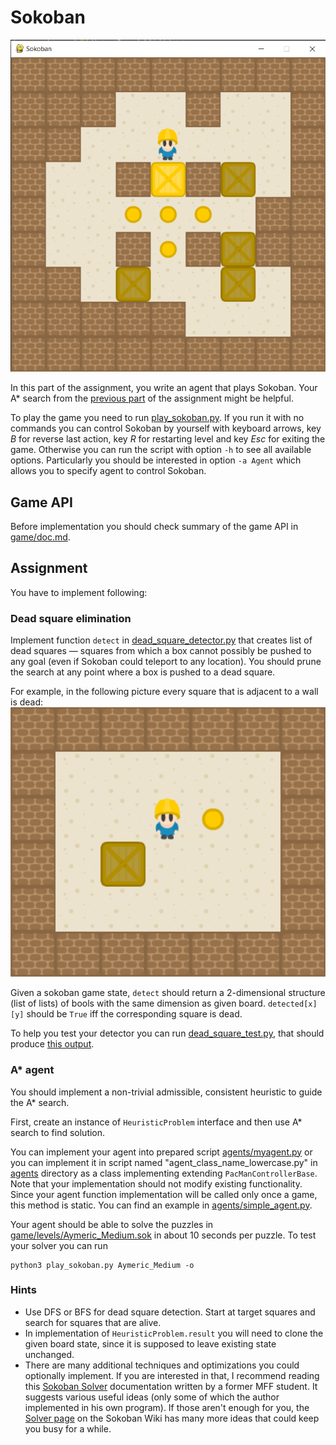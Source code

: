 # Sokoban

![pacman image](sokoban.png)

In this part of the assignment, you write an agent that plays Sokoban. Your A* search from the [previous part](../README.md#1-a-search) of the assignment might be helpful.

To play the game you need to run [play_sokoban.py](play_sokoban.py). If you run it with no commands you can control Sokoban by yourself with keyboard arrows, key *B* for reverse last action, key *R* for restarting level and key *Esc* for exiting the game. Otherwise you can run the script with option `-h` to see all available options. Particularly you should be interested in option `-a Agent` which allows you to specify agent to control Sokoban.

## Game API

Before implementation you should check summary of the game API in [game/doc.md](game/doc.md).

## Assignment

You have to implement following:

### Dead square elimination

Implement function `detect` in [dead_square_detector.py](dead_square_detector.py) that creates list of dead squares — squares from which a box cannot possibly be pushed to any goal (even if Sokoban could teleport to any location).
You should prune the search at any point where a box is pushed to a dead square.

For example, in the following picture every square that is adjacent to a wall is dead:
![trivial](trivial.png)

Given a sokoban game state, `detect` should return a 2-dimensional structure (list of lists) of bools with the same dimension as given board. `detected[x][y]` should be `True` iff the corresponding square is dead.

To help you test your detector you can run [dead_square_test.py](dead_square_test.py), that should produce [this output](dead_squares_expected.txt).

### A* agent

You should implement a non-trivial admissible, consistent heuristic to guide the A* search. 

First, create an instance of `HeuristicProblem` interface and then use A* search to find solution.

You can implement your agent into prepared script [agents/myagent.py](agents/myagent.py) or you can implement it in script named "agent_class_name_lowercase.py" in [agents](agents/) directory as a class implementing extending `PacManControllerBase`. Note that your implementation should not modify existing functionality. Since your agent function implementation will be called only once a game, this method is static. You can find an example in [agents/simple_agent.py](agents/simple_agent.py).

Your agent should be able to solve the puzzles in [game/levels/Aymeric_Medium.sok](game/levels/Aymeric_Medium.sok) in about 10 seconds per puzzle. To test your solver you can run

    python3 play_sokoban.py Aymeric_Medium -o

### Hints
- Use DFS or BFS for dead square detection. Start at target squares and search for squares that are alive.
- In implementation of `HeuristicProblem.result` you will need to clone the given board state, since it is supposed to leave existing state unchanged.
- There are many additional techniques and optimizations you could optionally implement. If you are interested in that, I recommend reading this [Sokoban Solver](http://pavel.klavik.cz/projekty/solver/solver.pdf) documentation written by a former MFF student. It suggests various useful ideas (only some of which the author implemented in his own program). If those aren't enough for you, the [Solver page](http://sokobano.de/wiki/index.php?title=Solver) on the Sokoban Wiki has many more ideas that could keep you busy for a while.
